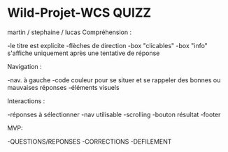 # Wild-Projet-WCS QUIZZ

martin / stephaine / lucas
Compréhension :

-le titre est explicite 
-flèches de direction
-box "clicables"
-box "info" s'affiche uniquement après une tentative de réponse

Navigation :

-nav. à gauche
-code couleur pour se situer et se rappeler des bonnes ou mauvaises réponses
-éléments visuels

Interactions :

-réponses à sélectionner
-nav utilisable
-scrolling
-bouton résultat
-footer

MVP:

-QUESTIONS/REPONSES
-CORRECTIONS
-DEFILEMENT

